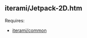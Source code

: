 iterami/Jetpack-2D.htm
----------------------

Requires:
* [iterami/common](https://github.com/iterami/common)

